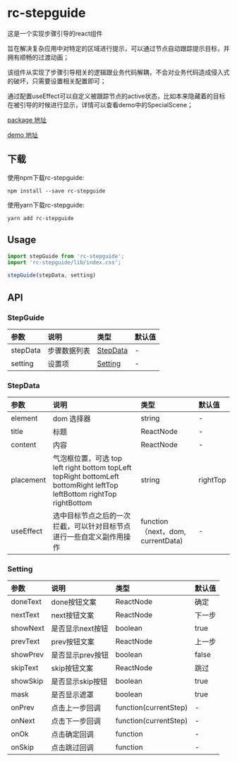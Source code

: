 rc-stepguide
=========================

这是一个实现步骤引导的react组件

旨在解决复杂应用中对特定的区域进行提示，可以通过节点自动跟踪提示目标，并拥有顺畅的过渡动画；

该组件从实现了步骤引导相关的逻辑跟业务代码解耦，不会对业务代码造成侵入式的破坏，只需要设置相关配置即可；

通过配置useEffect可以自定义被跟踪节点的active状态，比如本来隐藏着的目标在被引导的时候进行显示，详情可以查看demo中的SpecialScene；

[package 地址](https://www.npmjs.com/package/rc-stepguide)

[demo 地址](https://github.com/zhoutianruoyinruoxian/rc-step-guide/tree/master/demo)
## 下载

使用npm下载rc-stepguide:

``` 
npm install --save rc-stepguide
```

使用yarn下载rc-stepguide:

``` 
yarn add rc-stepguide
```

## Usage

``` jsx
import stepGuide from 'rc-stepguide';
import 'rc-stepguide/lib/index.css';

stepGuide(stepData, setting)
```

## API

### StepGuide

| 参数 | 说明 | 类型 | 默认值 |
| :--- | :--- | :--- | :--- |
| stepData |  步骤数据列表 | [StepData](#StepData) | - |
| setting | 设置项  | [Setting](#Setting) | - |

### StepData

| 参数 | 说明 | 类型 | 默认值 |
| :--- | :--- | :--- | :--- |
| element | dom 选择器 | string | - |
| title | 标题 | ReactNode | - |
| content | 内容  | ReactNode | - |
| placement | 气泡框位置，可选 top left right bottom topLeft topRight bottomLeft bottomRight leftTop leftBottom rightTop rightBottom  | string | rightTop |
| useEffect | 选中目标节点之后的一次拦截，可以针对目标节点进行一些自定义副作用操作  | function（next，dom, currentData) | - |

### Setting

| 参数 | 说明 | 类型 | 默认值 |
| :--- | :--- | :--- | :--- |
| doneText |  done按钮文案 | ReactNode | 确定 |
| nextText | next按钮文案  | ReactNode | 下一步 |
| showNext | 是否显示next按钮  | boolean | true |
| prevText | prev按钮文案  | ReactNode | 上一步 |
| showPrev | 是否显示prev按钮  | boolean | false |
| skipText | skip按钮文案  | ReactNode | 跳过 |
| showSkip | 是否显示skip按钮  | boolean | true |
| mask | 是否显示遮罩 | boolean | true |
| onPrev | 点击上一步回调 | function(currentStep) | - |
| onNext | 点击下一步回调  | function(currentStep) | - |
| onOk | 点击确定回调 | function | - |
| onSkip | 点击跳过回调  | function | - |
